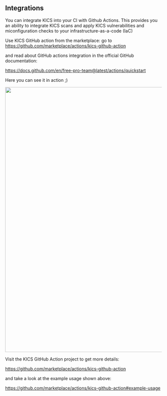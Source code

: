 ## Integrations

You can integrate KICS into your CI with Github Actions. 
This provides you an ability to integrate KICS scans and apply KICS vulnerabilities and miconfiguration checks to your infrastructure-as-a-code (IaC)

Use KICS GitHub action from the marketplace:
go to https://github.com/marketplace/actions/kics-github-action

and read about GitHub actions integration in the official GitHub documentation:

https://docs.github.com/en/free-pro-team@latest/actions/quickstart

Here you can see it in action ;)

<img src="../img/kics_scan_github_actions.png" width="850">  

Visit the KICS GitHub Action project to get more details:

https://github.com/marketplace/actions/kics-github-action

and take a look at the example usage shown above:

https://github.com/marketplace/actions/kics-github-action#example-usage
